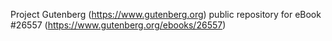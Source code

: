 Project Gutenberg (https://www.gutenberg.org) public repository for eBook #26557 (https://www.gutenberg.org/ebooks/26557)

